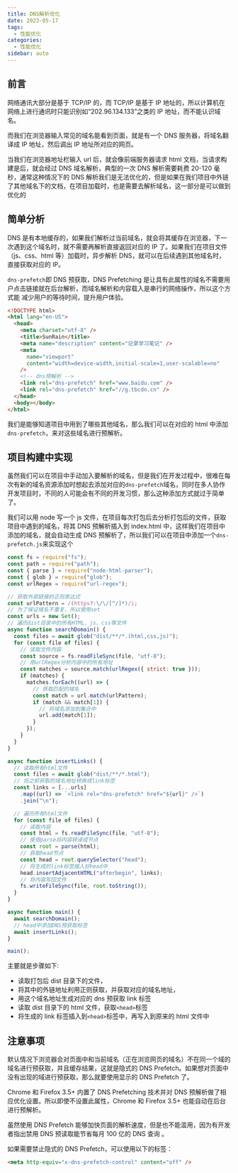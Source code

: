 ```yaml
---
title: DNS解析优化
date: 2023-05-17
tags:
  - 性能优化
categories:
  - 性能优化
sidebar: auto
---
```


## 前言

网络通讯大部分是基于 TCP/IP 的，而 TCP/IP 是基于 IP 地址的，所以计算机在网络上进行通讯时只能识别如“202.96.134.133”之类的 IP 地址，而不能认识域名。

而我们在浏览器输入常见的域名能看到页面，就是有一个 DNS 服务器，将域名翻译成 IP 地址，然后调出 IP 地址所对应的网页。

当我们在浏览器地址栏输入 url 后，就会像前端服务器请求 html 文档，当请求构建是后，就会经过 DNS 域名解析，典型的一次 DNS 解析需要耗费 20-120 毫秒，通常这种情况下的 DNS 解析我们是无法优化的，但是如果在我们项目中外链了其他域名下的文档，在项目加载时，也是需要去解析域名，这一部分是可以做到优化的

## 简单分析

DNS 是有本地缓存的，如果我们解析过当前域名，就会将其缓存在浏览器，下一次遇到这个域名时，就不需要再解析直接返回对应的 IP 了。如果我们在项目文件（js、css、html 等）加载时，异步解析 DNS，就可以在后续遇到其他域名时，直接获取对应的 IP。

`dns-prefetch`即 DNS 预获取，DNS Prefetching 是让具有此属性的域名不需要用户点击链接就在后台解析，而域名解析和内容载入是串行的网络操作，所以这个方式能 减少用户的等待时间，提升用户体验。

```html
<!DOCTYPE html>
<html lang="en-US">
  <head>
    <meta charset="utf-8" />
    <title>SunRain</title>
    <meta name="description" content="记录学习笔记" />
    <meta
      name="viewport"
      content="width=device-width,initial-scale=1,user-scalable=no"
    />
    <!-- dns预解析 -->
    <link rel="dns-prefetch" href="www.baidu.com" />
    <link rel="dns-prefetch" href="//g.tbcdn.cn" />
  </head>
  <body></body>
</html>
```

我们是能够知道项目中用到了哪些其他域名，那么我们可以在对应的 html 中添加`dns-prefetch`，来对这些域名进行预解析。

## 项目构建中实现

虽然我们可以在项目中手动加入要解析的域名，但是我们在开发过程中，很难在每次有新的域名资源添加时想起去添加对应的`dns-prefetch`域名，同时在多人协作开发项目时，不同的人可能会有不同的开发习惯，那么这种添加方式就过于简单了。

我们可以用 node 写一个 js 文件，在项目每次打包后去分析打包后的文件，获取项目中遇到的域名，将其 DNS 预解析插入到 index.html 中，这样我们在项目中添加的域名，就会自动生成 DNS 预解析了，所以我们可以在项目中添加一个`dns-prefetch.js`来实现这个

```js
const fs = require("fs");
const path = require("path");
const { parse } = require("node-html-parser");
const { glob } = require("glob");
const urlRegex = require("url-regex");

// 获取外部链接的正则表达式
const urlPattern = /(https?:\/\/[^/]*)/i;
// 为了保证域名不重复，所以使用set
const urls = new Set();
// 遍历dist目录中的所有HTML、js、css等文件
async function searchDomain() {
  const files = await glob("dist/**/*.(html,css,js)");
  for (const file of files) {
    // 读取文件内容
    const source = fs.readFileSync(file, "utf-8");
    // 用urlRegex分析内容中的所有地址
    const matches = source.match(urlRegex({ strict: true }));
    if (matches) {
      matches.forEach((url) => {
        // 获取匹配的域名
        const match = url.match(urlPattern);
        if (match && match[1]) {
          // 将域名添加到集合中
          url.add(match[1]);
        }
      });
    }
  }
}

async function insertLinks() {
  // 读取所有html文件
  const files = await glob("dist/**/*.html");
  // 将之前获取的域名地址转换成link标签
  const links = [...urls]
    .map((url) => `<link rel="dns-prefetch" href="${url}" />`)
    .join("\n");

  // 遍历所有html文件
  for (const file of files) {
    // 读取内容
    const html = fs.readFileSync(file, "utf-8");
    // 使用parse将内容转译成节点
    const root = parse(html);
    // 获取head节点
    const head = root.querySelector("head");
    // 将生成的link标签插入好head中
    head.insertAdjacentHTML("afterbegin", links);
    // 将内容写回文件
    fs.writeFileSync(file, root.toString());
  }
}

async function main() {
  await searchDomain();
  // head中添加DNS预获取标签
  await insertLinks();
}

main();
```

主要就是步骤如下:

- 读取打包后 dist 目录下的文件，
- 将其中的外链地址利用正则获取，并获取对应的域名地址，
- 用这个域名地址生成对应的 dns 预获取 link 标签
- 读取 dist 目录下的 html 文件，获取`<head>`标签
- 将生成的 link 标签插入到`<head>`标签中，再写入到原来的 html 文件中

## 注意事项

默认情况下浏览器会对页面中和当前域名（正在浏览网页的域名）不在同一个域的域名进行预获取，并且缓存结果，这就是隐式的 DNS Prefetch。如果想对页面中没有出现的域进行预获取，那么就要使用显示的 DNS Prefetch 了。

Chrome 和 Firefox 3.5+ 内置了 DNS Prefetching 技术并对 DNS 预解析做了相应优化设置。所以即使不设置此属性，Chrome 和 Firefox 3.5+ 也能自动在后台进行预解析。

虽然使用 DNS Prefetch 能够加快页面的解析速度，但是也不能滥用，因为有开发者指出禁用 DNS 预读取能节省每月 100 亿的 DNS 查询 。

如果需要禁止隐式的 DNS Prefetch，可以使用以下的标签：

```html
<meta http-equiv="x-dns-prefetch-control" content="off" />
```
